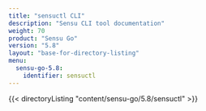 ```yaml
---
title: "sensuctl CLI"
description: "Sensu CLI tool documentation"
weight: 70
product: "Sensu Go"
version: "5.8"
layout: "base-for-directory-listing"
menu:
  sensu-go-5.8:
    identifier: sensuctl
---
```


{{< directoryListing "content/sensu-go/5.8/sensuctl" >}}
